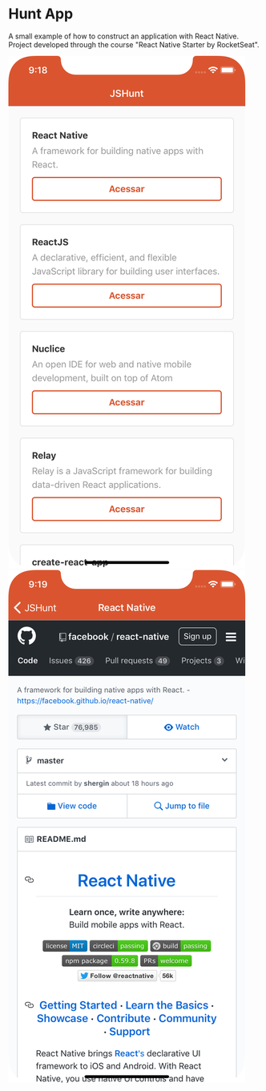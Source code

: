 # Hunt App

A small example of how to construct an application with React Native. Project developed through the course "React Native Starter by RocketSeat".

![Tela Inicial](screen1.png)
![WebView](screen2.png)
